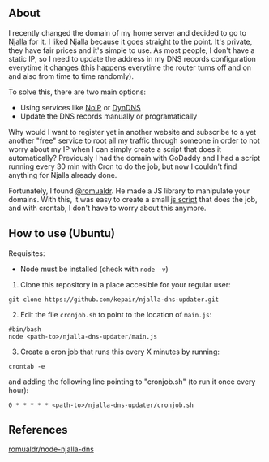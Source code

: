 ## About

I recently changed the domain of my home server and decided to go to [Njalla](https://nja.la) for it. I liked Njalla because it goes straight to the point. It's private, they have fair prices and it's simple to use.
As most people, I don't have a static IP, so I need to update the address in my DNS records configuration everytime it changes (this happens everytime the router turns off and on and also from time to time randomly).

To solve this, there are two main options:

* Using services like [NoIP](https://www.noip.com/) or [DynDNS](https://dyn.com/)
* Update the DNS records manually or programatically

Why would I want to register yet in another website and subscribe to a yet another "free" service to root all my traffic through someone in order to not worry about my IP when I can simply create a script that does it automatically?
Previously I had the domain with GoDaddy and I had a script running every 30 min with Cron to do the job, but now I couldn't find anything for Njalla already done.

Fortunately, I found [@romualdr](https://github.com/romualdr). He made a JS library to manipulate your domains. With this, it was easy to create a small [js script](https://github.com/kepair/njalla-dns-updater) that does the job, and with crontab, I don't have to worry about this anymore. 

## How to use (Ubuntu)

Requisites:
* Node must be installed (check with `node -v`)

1. Clone this repository in a place accesible for your regular user:
```
git clone https://github.com/kepair/njalla-dns-updater.git
```
2. Edit the file `cronjob.sh` to point to the location of `main.js`:
```
#bin/bash
node <path-to>/njalla-dns-updater/main.js
```
3. Create a cron job that runs this every X minutes by running:
```
crontab -e
```
and adding the following line pointing to "cronjob.sh" (to run it once every hour):
```
0 * * * * * <path-to>/njalla-dns-updater/cronjob.sh
```

## References

[romualdr/node-njalla-dns](https://github.com/romualdr/node-njalla-dns)
